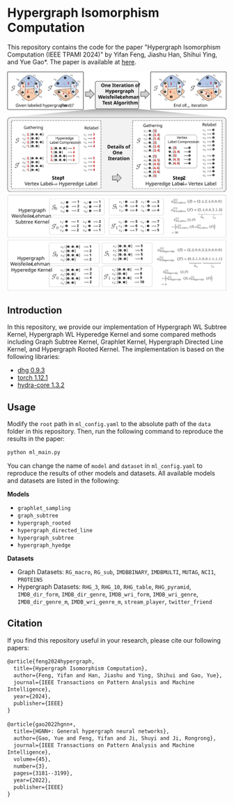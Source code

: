 # Hypergraph Isomorphism Computation

This repository contains the code for the paper "Hypergraph Isomorphism Computation (IEEE TPAMI 2024)" by Yifan Feng, Jiashu Han, Shihui Ying, and Yue Gao*. The paper is available at [here](https://ieeexplore.ieee.org/abstract/document/10398457/).

![algorithm](doc/alg.svg)

<!-- ## Abstract
The isomorphism problem is a fundamental problem in network analysis, which involves capturing both low-order and high-order structural information. In terms of extracting low-order structural information, graph isomorphism algorithms analyze the structural equivalence to reduce the solver space dimension, which demonstrates its power in many applications, such as protein design, chemical pathways, and community detection. For the more commonly occurring high-order relationships in real-life scenarios, the problem of hypergraph isomorphism, which effectively captures these high-order structural relationships, cannot be straightforwardly addressed using graph isomorphism methods. Besides, the existing hypergraph kernel methods may suffer from high memory consumption or inaccurate sub-structure identification, thus yielding sub-optimal performance. In this paper, to address the abovementioned problems, we first propose the hypergraph Weisfiler-Lehman test algorithm for the hypergraph isomorphism test problem by generalizing the Weisfiler-Lehman test algorithm from graphs to hypergraphs. Secondly, based on the presented algorithm, we propose a general hypergraph Weisfieler-Lehman kernel framework and implement two instances, which are Hypergraph Weisfeiler-Lehamn Subtree Kernel (Hypergraph WL Subtree Kernel) and Hypergraph Weisfeiler-Lehamn Hyperedge Kernel (Hypergraph WL Hyperedge Kernel). The Hypergraph WL Subtree Kernel counts different types of rooted subtrees and generates the final feature vector for a given hypergraph by comparing the number of different types of rooted subtrees. The Hypergraph WL Hyperedge Kernel is developed to process hypergraphs with more degrees of hyperedges, which counts the vertex labels that are connected by each hyperedge to generate the feature vector. Mathematically, we prove the proposed Hypergraph WL Subtree Kernel can degenerate into the typical Graph Weisfeiler-Lehman Subtree Kernel when dealing with low-order graph structures. In order to fulfill our research objectives, a comprehensive set of experiments was meticulously designed , including seven graph classification datasets and 12 hypergraph classification datasets. Results on graph classification datasets indicate that the Hypergraph WL Subtree Kernel can achieve the same performance compared with the classical Graph Weisfeiler-Lehman Subtree Kernel. Results on hypergraph classification datasets show significant improvements compared to other typical kernel-based methods, which demonstrates the effectiveness of the proposed methods. In our evaluation, we found that our proposed methods outperform the second-best method in terms of runtime, running over 80 times faster when handling complex hypergraph structures. This significant speed advantage highlights the great potential of our methods in real-world applications. -->

## Introduction
In this repository, we provide our implementation of Hypergraph WL Subtree Kernel, Hypergraph WL Hyperedge Kernel and some compared methods including Graph Subtree Kernel, Graphlet Kernel, Hypergraph Directed Line Kernel, and Hypergraph Rooted Kernel. The implementation is based on the following libraries:
* [dhg 0.9.3](https://github.com/iMoonLab/DeepHypergraph) 
* [torch 1.12.1](https://pytorch.org/)
* [hydra-core 1.3.2](https://hydra.cc/docs/intro/)

## Usage
Modify the `root` path in `ml_config.yaml` to the absolute path of the `data` folder in this repository. Then, run the following command to reproduce the results in the paper:
``` bash
python ml_main.py
```

You can change the name of `model` and `dataset` in `ml_config.yaml` to reproduce the results of other models and datasets. All available models and datasets are listed in the following:

**Models**
- `graphlet_sampling`
- `graph_subtree`
- `hypergraph_rooted`
- `hypergraph_directed_line`
- `hypergraph_subtree`
- `hypergraph_hyedge`

**Datasets**
- Graph Datasets: `RG_macro`, `RG_sub`, `IMDBBINARY`, `IMDBMULTI`, `MUTAG`, `NCI1`, `PROTEINS`
- Hypergraph Datasets: `RHG_3`, `RHG_10`, `RHG_table`, `RHG_pyramid`, `IMDB_dir_form`, `IMDB_dir_genre`, `IMDB_wri_form`, `IMDB_wri_genre`, `IMDB_dir_genre_m`, `IMDB_wri_genre_m`, `stream_player`, `twitter_friend`

## Citation
If you find this repository useful in your research, please cite our following papers:
```
@article{feng2024hypergraph,
  title={Hypergraph Isomorphism Computation},
  author={Feng, Yifan and Han, Jiashu and Ying, Shihui and Gao, Yue},
  journal={IEEE Transactions on Pattern Analysis and Machine Intelligence},
  year={2024},
  publisher={IEEE}
}

@article{gao2022hgnn+,
  title={HGNN+: General hypergraph neural networks},
  author={Gao, Yue and Feng, Yifan and Ji, Shuyi and Ji, Rongrong},
  journal={IEEE Transactions on Pattern Analysis and Machine Intelligence},
  volume={45},
  number={3},
  pages={3181--3199},
  year={2022},
  publisher={IEEE}
}
```